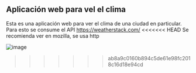 ## Aplicación web para vel el clima  

Esta es una aplicación web para ver el clima de una ciudad en particular.
Para esto se consume el API https://weatherstack.com/
<<<<<<< HEAD
Se recomienda ver en mozilla, se usa http



![image](https://user-images.githubusercontent.com/94869227/206927464-9723b88c-91ab-4bf8-93e6-b5aaf9fdc20f.png)
>>>>>>> ab8a9c0160b894c5de61e98fc2018c16d18e94cd
